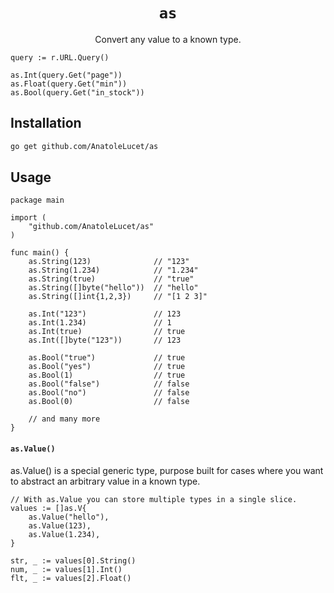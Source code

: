 <h1 align="center"><code>as</code></h1>

<p align="center">Convert any value to a known type.</p>

```golang
query := r.URL.Query()

as.Int(query.Get("page"))
as.Float(query.Get("min"))
as.Bool(query.Get("in_stock"))
```

## Installation

```bash
go get github.com/AnatoleLucet/as
```

## Usage

```golang
package main

import (
    "github.com/AnatoleLucet/as"
)

func main() {
    as.String(123)              // "123"
    as.String(1.234)            // "1.234"
    as.String(true)             // "true"
    as.String([]byte("hello"))  // "hello"
    as.String([]int{1,2,3})     // "[1 2 3]"

    as.Int("123")               // 123
    as.Int(1.234)               // 1
    as.Int(true)                // true
    as.Int([]byte("123"))       // 123

    as.Bool("true")             // true
    as.Bool("yes")              // true
    as.Bool(1)                  // true
    as.Bool("false")            // false
    as.Bool("no")               // false
    as.Bool(0)                  // false

    // and many more
}
```

#### `as.Value()`

as.Value() is a special generic type, purpose built for cases where you want to abstract an arbitrary value in a known type.

```golang
// With as.Value you can store multiple types in a single slice.
values := []as.V{
    as.Value("hello"),
    as.Value(123),
    as.Value(1.234),
}

str, _ := values[0].String()
num, _ := values[1].Int()
flt, _ := values[2].Float()
```
